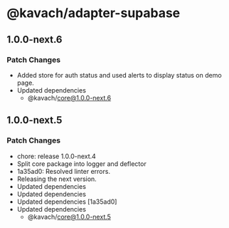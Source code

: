 # @kavach/adapter-supabase

## 1.0.0-next.6

### Patch Changes

- Added store for auth status and used alerts to display status on demo page.
- Updated dependencies
  - @kavach/core@1.0.0-next.6

## 1.0.0-next.5

### Patch Changes

- chore: release 1.0.0-next.4
- Split core package into logger and deflector
- 1a35ad0: Resolved linter errors.
- Releasing the next version.
- Updated dependencies
- Updated dependencies
- Updated dependencies [1a35ad0]
- Updated dependencies
  - @kavach/core@1.0.0-next.5
